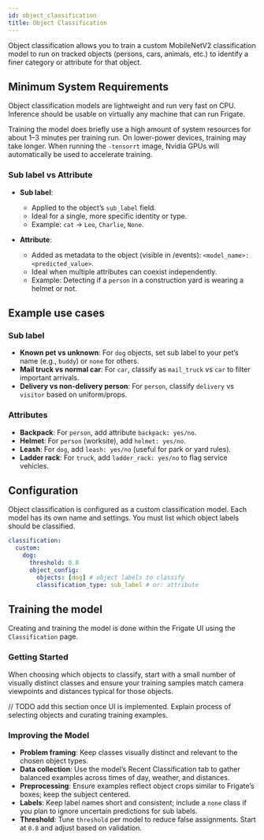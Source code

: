 ```yaml
---
id: object_classification
title: Object Classification
---
```


Object classification allows you to train a custom MobileNetV2 classification model to run on tracked objects (persons, cars, animals, etc.) to identify a finer category or attribute for that object.

## Minimum System Requirements

Object classification models are lightweight and run very fast on CPU. Inference should be usable on virtually any machine that can run Frigate.

Training the model does briefly use a high amount of system resources for about 1–3 minutes per training run. On lower-power devices, training may take longer.
When running the `-tensorrt` image, Nvidia GPUs will automatically be used to accelerate training.

### Sub label vs Attribute

- **Sub label**:

  - Applied to the object’s `sub_label` field.
  - Ideal for a single, more specific identity or type.
  - Example: `cat` → `Leo`, `Charlie`, `None`.

- **Attribute**:
  - Added as metadata to the object (visible in /events): `<model_name>: <predicted_value>`.
  - Ideal when multiple attributes can coexist independently.
  - Example: Detecting if a `person` in a construction yard is wearing a helmet or not.

## Example use cases

### Sub label

- **Known pet vs unknown**: For `dog` objects, set sub label to your pet’s name (e.g., `buddy`) or `none` for others.
- **Mail truck vs normal car**: For `car`, classify as `mail_truck` vs `car` to filter important arrivals.
- **Delivery vs non-delivery person**: For `person`, classify `delivery` vs `visitor` based on uniform/props.

### Attributes

- **Backpack**: For `person`, add attribute `backpack: yes/no`.
- **Helmet**: For `person` (worksite), add `helmet: yes/no`.
- **Leash**: For `dog`, add `leash: yes/no` (useful for park or yard rules).
- **Ladder rack**: For `truck`, add `ladder_rack: yes/no` to flag service vehicles.

## Configuration

Object classification is configured as a custom classification model. Each model has its own name and settings. You must list which object labels should be classified.

```yaml
classification:
  custom:
    dog:
      threshold: 0.8
      object_config:
        objects: [dog] # object labels to classify
        classification_type: sub_label # or: attribute
```

## Training the model

Creating and training the model is done within the Frigate UI using the `Classification` page.

### Getting Started

When choosing which objects to classify, start with a small number of visually distinct classes and ensure your training samples match camera viewpoints and distances typical for those objects.

// TODO add this section once UI is implemented. Explain process of selecting objects and curating training examples.

### Improving the Model

- **Problem framing**: Keep classes visually distinct and relevant to the chosen object types.
- **Data collection**: Use the model’s Recent Classification tab to gather balanced examples across times of day, weather, and distances.
- **Preprocessing**: Ensure examples reflect object crops similar to Frigate’s boxes; keep the subject centered.
- **Labels**: Keep label names short and consistent; include a `none` class if you plan to ignore uncertain predictions for sub labels.
- **Threshold**: Tune `threshold` per model to reduce false assignments. Start at `0.8` and adjust based on validation.
